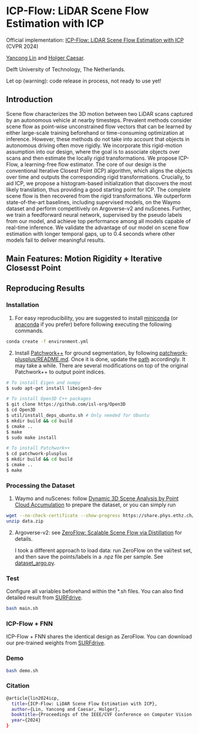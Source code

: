 # ICP-Flow: LiDAR Scene Flow Estimation with ICP

Official implementation: [ICP-Flow: LiDAR Scene Flow Estimation with ICP](https://arxiv.org/abs/2402.17351) (CVPR 2024) 

[Yancong Lin](https://yanconglin.github.io/) and [Holger Caesar](https://sites.google.com/it-caesar.de/homepage/).

Delft University of Technology, The Netherlands.

Let op (warning): code release in process, not ready to use yet!

## Introduction
Scene flow characterizes the 3D motion between two LiDAR scans captured by an autonomous vehicle at nearby timesteps. Prevalent methods consider scene flow as point-wise unconstrained flow vectors that can be learned by either large-scale training beforehand or time-consuming optimization at inference. However, these methods do not take into account that objects in autonomous driving often move rigidly. We incorporate this rigid-motion assumption into our design, where the goal is to associate objects over scans and then estimate the locally rigid transformations. We propose ICP-Flow, a learning-free flow estimator. The core of our design is the conventional Iterative Closest Point (ICP) algorithm, which aligns the objects over time and outputs the corresponding rigid transformations. Crucially, to aid ICP, we propose a histogram-based initialization that discovers the most likely translation, thus providing a good starting point for ICP. The complete scene flow is then recovered from the rigid transformations. We outperform state-of-the-art baselines, including supervised models, on the Waymo dataset and perform competitively on Argoverse-v2 and nuScenes. Further, we train a feedforward neural network, supervised by the pseudo labels from our model, and achieve top performance among all models capable of real-time inference. We validate the advantage of our model on scene flow estimation with longer temporal gaps, up to 0.4 seconds where other models fail to deliver meaningful results.

## Main Features: Motion Rigidity + Iterative Closesst Point

## Reproducing Results

### Installation

1. For easy reproducibility, you are suggested to install [miniconda](https://docs.conda.io/en/latest/miniconda.html) (or [anaconda](https://www.anaconda.com/distribution/) if you prefer) before following executing the following commands. 

```bash
conda create -f environment.yml
```
2. Install [Patchwork++](https://github.com/url-kaist/patchwork-plusplus) for ground segmentation, by following [patchwork-plusplus/README.md](patchwork-plusplus/README.md). Once it is done, update the [path](https://github.com/yanconglin/ICP-Flow/blob/c93add6617a643e3c9db6b15c801b45e761411a5/utils_ground.py#L9) accordingly. It may take a while. There are several modifications on top of the original Patchwork++ to output point indices.

```bash
# To install Eigen and numpy
$ sudo apt-get install libeigen3-dev

# To install Open3D C++ packages
$ git clone https://github.com/isl-org/Open3D
$ cd Open3D
$ util/install_deps_ubuntu.sh # Only needed for Ubuntu
$ mkdir build && cd build
$ cmake ..
$ make
$ sudo make install

# To install Patchwork++
$ cd patchwork-plusplus
$ mkdir build && cd build
$ cmake ..
$ make
```

### Processing the Dataset

1. Waymo and nuScenes: follow [Dynamic 3D Scene Analysis by Point Cloud Accumulation](https://github.com/prs-eth/PCAccumulation) to prepare the dataset, or you can simply run

```bash
wget --no-check-certificate --show-progress https://share.phys.ethz.ch/~gsg/PCAccumulation/data.zip
unzip data.zip
```

2. Argoverse-v2: see [ZeroFlow: Scalable Scene Flow via Distillation](https://github.com/kylevedder/zeroflow) for details.

   I took a different approach to load data: run ZeroFlow on the val/test set, and then save the points/labels in a .npz file per sample.
   See [dataset_argo.py](dataset_argo.py).
   

### Test
Configure all variables beforehand within the *.sh files. You can also find detailed result from [SURFdrive](https://surfdrive.surf.nl/files/index.php/s/AqrrbdMV6hnELpW). 

```bash
bash main.sh
```

### ICP-Flow + FNN

ICP-Flow + FNN shares the identical design as ZeroFlow. You can download our pre-trained weights from [SURFdrive](). 

### Demo

```Bash
bash demo.sh
```

### Citation
```bash
@article{lin2024icp,
  title={ICP-Flow: LiDAR Scene Flow Estimation with ICP},
  author={Lin, Yancong and Caesar, Holger},
  booktitle={Proceedings of the IEEE/CVF Conference on Computer Vision and Pattern Recognition (CVPR)},
  year={2024}
}
```
